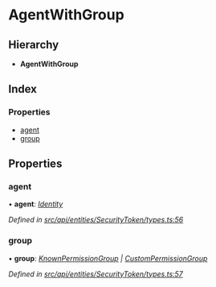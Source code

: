 # AgentWithGroup

## Hierarchy

* **AgentWithGroup**

## Index

### Properties

* [agent](agentwithgroup.md#agent)
* [group](agentwithgroup.md#group)

## Properties

### agent

• **agent**: [_Identity_](../classes/identity.md)

_Defined in_ [_src/api/entities/SecurityToken/types.ts:56_](https://github.com/PolymathNetwork/polymesh-sdk/blob/959efb76/src/api/entities/SecurityToken/types.ts#L56)

### group

• **group**: [_KnownPermissionGroup_](../classes/knownpermissiongroup.md) _\|_ [_CustomPermissionGroup_](../classes/custompermissiongroup.md)

_Defined in_ [_src/api/entities/SecurityToken/types.ts:57_](https://github.com/PolymathNetwork/polymesh-sdk/blob/959efb76/src/api/entities/SecurityToken/types.ts#L57)

